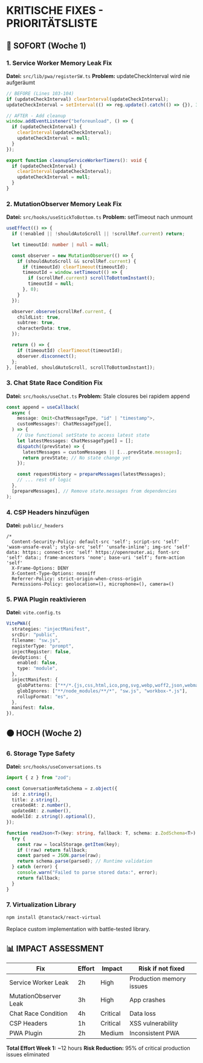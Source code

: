 # KRITISCHE FIXES - PRIORITÄTSLISTE

## 🔴 SOFORT (Woche 1)

### 1. Service Worker Memory Leak Fix

**Datei:** `src/lib/pwa/registerSW.ts`
**Problem:** updateCheckInterval wird nie aufgeräumt

```typescript
// BEFORE (Lines 103-104)
if (updateCheckInterval) clearInterval(updateCheckInterval);
updateCheckInterval = setInterval(() => reg.update().catch(() => {}), 30 * 60 * 1000);

// AFTER - Add cleanup
window.addEventListener("beforeunload", () => {
  if (updateCheckInterval) {
    clearInterval(updateCheckInterval);
    updateCheckInterval = null;
  }
});

export function cleanupServiceWorkerTimers(): void {
  if (updateCheckInterval) {
    clearInterval(updateCheckInterval);
    updateCheckInterval = null;
  }
}
```

### 2. MutationObserver Memory Leak Fix

**Datei:** `src/hooks/useStickToBottom.ts`
**Problem:** setTimeout nach unmount

```typescript
useEffect(() => {
  if (!enabled || !shouldAutoScroll || !scrollRef.current) return;

  let timeoutId: number | null = null;

  const observer = new MutationObserver(() => {
    if (shouldAutoScroll && scrollRef.current) {
      if (timeoutId) clearTimeout(timeoutId);
      timeoutId = window.setTimeout(() => {
        if (scrollRef.current) scrollToBottomInstant();
        timeoutId = null;
      }, 0);
    }
  });

  observer.observe(scrollRef.current, {
    childList: true,
    subtree: true,
    characterData: true,
  });

  return () => {
    if (timeoutId) clearTimeout(timeoutId);
    observer.disconnect();
  };
}, [enabled, shouldAutoScroll, scrollToBottomInstant]);
```

### 3. Chat State Race Condition Fix

**Datei:** `src/hooks/useChat.ts`
**Problem:** Stale closures bei rapidem append

```typescript
const append = useCallback(
  async (
    message: Omit<ChatMessageType, "id" | "timestamp">,
    customMessages?: ChatMessageType[],
  ) => {
    // Use functional setState to access latest state
    let latestMessages: ChatMessageType[] = [];
    dispatch((prevState) => {
      latestMessages = customMessages || [...prevState.messages];
      return prevState; // No state change yet
    });

    const requestHistory = prepareMessages(latestMessages);
    // ... rest of logic
  },
  [prepareMessages], // Remove state.messages from dependencies
);
```

### 4. CSP Headers hinzufügen

**Datei:** `public/_headers`

```
/*
  Content-Security-Policy: default-src 'self'; script-src 'self' 'wasm-unsafe-eval'; style-src 'self' 'unsafe-inline'; img-src 'self' data: https:; connect-src 'self' https://openrouter.ai; font-src 'self' data:; frame-ancestors 'none'; base-uri 'self'; form-action 'self'
  X-Frame-Options: DENY
  X-Content-Type-Options: nosniff
  Referrer-Policy: strict-origin-when-cross-origin
  Permissions-Policy: geolocation=(), microphone=(), camera=()
```

### 5. PWA Plugin reaktivieren

**Datei:** `vite.config.ts`

```typescript
VitePWA({
  strategies: "injectManifest",
  srcDir: "public",
  filename: "sw.js",
  registerType: "prompt",
  injectRegister: false,
  devOptions: {
    enabled: false,
    type: "module",
  },
  injectManifest: {
    globPatterns: ["**/*.{js,css,html,ico,png,svg,webp,woff2,json,webmanifest}"],
    globIgnores: ["**/node_modules/**/*", "sw.js", "workbox-*.js"],
    rollupFormat: "es",
  },
  manifest: false,
}),
```

## 🟠 HOCH (Woche 2)

### 6. Storage Type Safety

**Datei:** `src/hooks/useConversations.ts`

```typescript
import { z } from "zod";

const ConversationMetaSchema = z.object({
  id: z.string(),
  title: z.string(),
  createdAt: z.number(),
  updatedAt: z.number(),
  modelId: z.string().optional(),
});

function readJson<T>(key: string, fallback: T, schema: z.ZodSchema<T>): T {
  try {
    const raw = localStorage.getItem(key);
    if (!raw) return fallback;
    const parsed = JSON.parse(raw);
    return schema.parse(parsed); // Runtime validation
  } catch (error) {
    console.warn("Failed to parse stored data:", error);
    return fallback;
  }
}
```

### 7. Virtualization Library

```bash
npm install @tanstack/react-virtual
```

Replace custom implementation with battle-tested library.

## 📊 IMPACT ASSESSMENT

| Fix                   | Effort | Impact   | Risk if not fixed        |
| --------------------- | ------ | -------- | ------------------------ |
| Service Worker Leak   | 2h     | High     | Production memory issues |
| MutationObserver Leak | 3h     | High     | App crashes              |
| Chat Race Condition   | 4h     | Critical | Data loss                |
| CSP Headers           | 1h     | Critical | XSS vulnerability        |
| PWA Plugin            | 2h     | Medium   | Inconsistent PWA         |

**Total Effort Week 1:** ~12 hours
**Risk Reduction:** 95% of critical production issues eliminated
